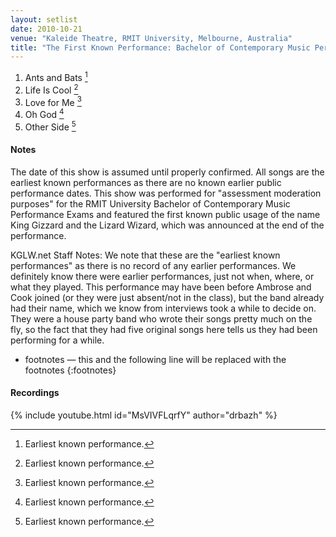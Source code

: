 ```yaml
---
layout: setlist
date: 2010-10-21
venue: "Kaleide Theatre, RMIT University, Melbourne, Australia"
title: "The First Known Performance: Bachelor of Contemporary Music Performance Exams"
---
```



1. Ants and Bats [^1]
2. Life Is Cool [^1]
3. Love for Me [^1]
4. Oh God [^1]
5. Other Side [^1]

[^1]: Earliest known performance.

#### Notes

The date of this show is assumed until properly confirmed. All songs are the earliest known performances as there are no known earlier public performance dates. This show was performed for "assessment moderation purposes" for the RMIT University Bachelor of Contemporary Music Performance Exams and featured the first known public usage of the name King Gizzard and the Lizard Wizard, which was announced at the end of the performance.

KGLW.net Staff Notes: We note that these are the "earliest known performances" as there is no record of any earlier performances. We definitely know there were earlier performances, just not when, where, or what they played. This performance may have been before Ambrose and Cook joined (or they were just absent/not in the class), but the band already had their name, which we know from interviews took a while to decide on. They were a house party band who wrote their songs pretty much on the fly, so the fact that they had five original songs here tells us they had been performing for a while.

* footnotes — this and the following line will be replaced with the footnotes
{:footnotes}


#### Recordings

{% include youtube.html id="MsVIVFLqrfY" author="drbazh" %}
